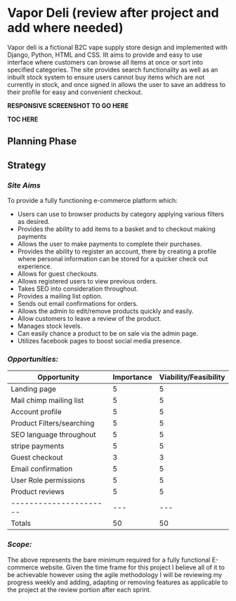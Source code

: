 # **Vapor Deli** (review after project and add where needed)

Vapor deli is a fictional B2C vape supply store design and implemented with Django, Python, HTML and CSS. IIt aims to provide and easy to use interface where customers can browse all items at once or sort into specified categories. The site provides search functionality as well as an inbuilt stock system to ensure users cannot buy items which are not currently in stock, and once signed in allows the user to save an address to their profile for easy and convenient checkout.

**RESPONSIVE SCREENSHOT TO GO HERE**

**TOC HERE**

## **Planning Phase**

## **Strategy**

### ***Site Aims***

To provide a fully functioning e-commerce platform which:

* Users can use to browser products by category applying various filters as desired.
* Provides the ability to add items to a basket and to checkout making payments
* Allows the user to make payments to complete their purchases.
* Provides the ability to register an account, there by creating a profile where personal information can be stored for a quicker check out experience.
* Allows for guest checkouts.
* Allows registered users to view previous orders.
* Takes SEO into consideration throughout.
* Provides a mailing list option.
* Sends out email confirmations for orders.
* Allows the admin to edit/remove products quickly and easily.
* Allow customers to leave a review of the product.
* Manages stock levels.
* Can easily chance a product to be on sale via the admin page.
* Utilizes facebook pages to boost social media presence.

### ***Opportunities:***

Opportunity | Importance | Viability/Feasibility
---|---|---
Landing page | 5 | 5
Mail chimp mailing list | 5 | 5
Account profile | 5 | 5
Product Filters/searching | 5 | 5
SEO language throughout | 5 | 5
stripe payments | 5 | 5
Guest checkout | 3 | 3
Email confirmation | 5 | 5
User Role permissions | 5 | 5
Product reviews | 5 | 5
---------------------- | --- | ---
Totals | 50 | 50

### ***Scope:***

The above represents the bare minimum required for a fully functional E-commerce website. Given the time frame for this project I believe all of it to be achievable however using the agile methodology I will be reviewing my progress weekly and adding, adapting or removing features as applicable to the project at the review portion after each sprint.
